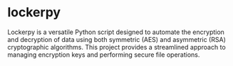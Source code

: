 # lockerpy
Lockerpy is a versatile Python script designed to automate the encryption and decryption of data using both symmetric (AES) and asymmetric (RSA) cryptographic algorithms. This project provides a streamlined approach to managing encryption keys and performing secure file operations.
